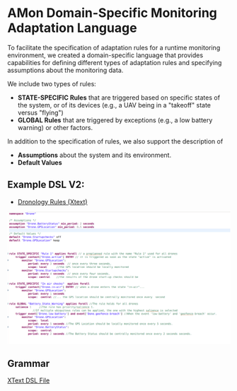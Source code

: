 
# AMon Domain-Specific Monitoring Adaptation Language

To facilitate the specification of adaptation rules for a runtime monitoring environment, we created a domain-specific language that provides capabilities for defining different types of adaptation rules and specifying assumptions about the monitoring data.

We include two types of rules:

- **STATE-SPECIFIC Rules**  that are triggered based on specific states of the system, or of its devices (e.g., a UAV being in a "takeoff" state versus "flying")
- **GLOBAL Rules** that are triggered by exceptions (e.g., a low battery warning) or other factors.

In addition to the specification of rules, we also support the description of 
- **Assumptions** about the system and its environment.
- **Default Values**


## Example DSL V2: 

 - [Dronology Rules (Xtext)](examples/drone_v2.mondsl)



![image](examples/dsv_v2.png)





## Grammar

[XText DSL File](Dsl.xtext)
